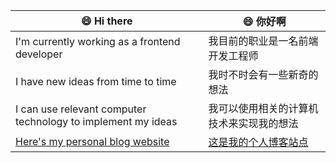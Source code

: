 <!--
**Blackman99/Blackman99** is a ✨ _special_ ✨ repository because its `README.md` (this file) appears on your GitHub profile.

Here are some ideas to get you started:

- 🔭 I’m currently working on ...
- 🌱 I’m currently learning ...
- 👯 I’m looking to collaborate on ...
- 🤔 I’m looking for help with ...
- 💬 Ask me about ...
- 📫 How to reach me: ...
- 😄 Pronouns: ...
- ⚡ Fun fact: ...
-->

| 😄 Hi there | 😄 你好啊 |
| --- | --- |
| I'm currently working as a frontend developer | 我目前的职业是一名前端开发工程师 |
| I have new ideas from time to time | 我时不时会有一些新奇的想法 |
| I can use relevant computer technology to implement my ideas | 我可以使用相关的计算机技术来实现我的想法 |
| [Here's my personal blog website](https://blog.donsen.site/) | [这是我的个人博客站点](https://blog.donsen.site/) |

